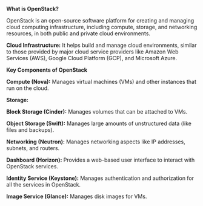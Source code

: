 **What is OpenStack?**

OpenStack is an open-source software platform for creating and managing cloud computing infrastructure, including compute, storage, and networking resources, in both public and private cloud environments.

**Cloud Infrastructure:** It helps build and manage cloud environments, similar to those provided by major cloud service providers like Amazon Web Services (AWS), Google Cloud Platform (GCP), and Microsoft Azure.

**Key Components of OpenStack**

**Compute (Nova):** Manages virtual machines (VMs) and other instances that run on the cloud.

**Storage:**

**Block Storage (Cinder):** Manages volumes that can be attached to VMs.

**Object Storage (Swift):** Manages large amounts of unstructured data (like files and backups).

**Networking (Neutron):** Manages networking aspects like IP addresses, subnets, and routers.

**Dashboard (Horizon):** Provides a web-based user interface to interact with OpenStack services.

**Identity Service (Keystone):** Manages authentication and authorization for all the services in OpenStack.

**Image Service (Glance):** Manages disk images for VMs.
